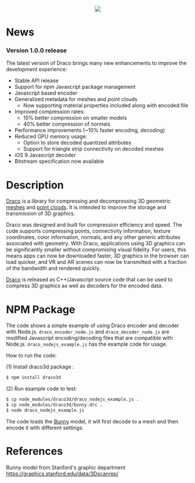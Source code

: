 
<p align="center">
<img src="https://github.com/google/draco/raw/master/docs/DracoLogo.jpeg" />
</p>

News
=======
### Version 1.0.0 release
The latest version of Draco brings many new enhancements to improve the
development experience:
* Stable API release
* Support for npm Javascript package management
* Javascript based encoder
* Generalized metadata for meshes and point clouds
  * Now supporting material properties included along with encoded file
* Improved compression rates:
  * 15% better compression on smaller models
  * 40% better compression of normals
* Performance improvements (~10% faster encoding, decoding)
* Reduced GPU memory usage:
  * Option to store decoded quantized attributes
  * Support for triangle strip connectivity on decoded meshes
* iOS 9 Javascript decoder
* Bitstream specification now available

Description
===========

[Draco] is a library for compressing and decompressing 3D geometric [meshes] and
[point clouds]. It is intended to improve the storage and transmission of 3D
graphics.

Draco was designed and built for compression efficiency and speed. The code
supports compressing points, connectivity information, texture coordinates,
color information, normals, and any other generic attributes associated with
geometry. With Draco, applications using 3D graphics can be significantly
smaller without compromising visual fidelity. For users, this means apps can
now be downloaded faster, 3D graphics in the browser can load quicker, and VR
and AR scenes can now be transmitted with a fraction of the bandwidth and
rendered quickly.

[Draco] is released as C++/Javascript source code that can be used to compress 3D
graphics as well as decoders for the encoded data.

NPM Package
===========

The code shows a simple example of using Draco encoder and decoder with Node.js.
`draco_encoder_node.js` and `draco_decoder_node.js` are modified Javascript
encoding/decoding files that are compatible with Node.js.
`draco_nodejs_example.js` has the example code for usage.

How to run the code:

(1) Install draco3d package :

~~~~~ bash
$ npm install draco3d
~~~~~

(2) Run example code to test:

~~~~~ bash
$ cp node_modules/draco3d/draco_nodejs_example.js .
$ cp node_modules/draco3d/bunny.drc .
$ node draco_nodejs_example.js
~~~~~

The code loads the [Bunny] model, it will first decode to a mesh
and then encode it with different settings.

References
==========
[Draco]: https://github.com/google/draco
[meshes]: https://en.wikipedia.org/wiki/Polygon_mesh
[point clouds]: https://en.wikipedia.org/wiki/Point_cloud
[Bunny]: https://graphics.stanford.edu/data/3Dscanrep/

Bunny model from Stanford's graphic department <https://graphics.stanford.edu/data/3Dscanrep/>
